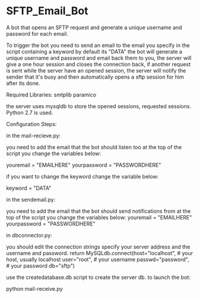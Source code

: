# SFTP_Email_Bot
A bot that opens an SFTP request and generate a unique username and password for each email.

To trigger the bot you need to send an email to the email you specify in the script containing a keyword by default its "DATA" the bot will generate a unique username and password and email back them to you, the server will give a one hour session and closes the connection back, if another request is sent while the server have an opened session, the server will notify the sender that it's busy and then automatically opens a sftp session for him after its done.

Required Libraries:
smtplib
paramico

the server uses mysqldb to store the opened sessions, requested sessions.
Python 2.7 is used.

Configuration Steps:

in the mail-recieve.py:

  you need to add the email that the bot should listen too at the top of the script you change the variables below:
  
  youremail = "EMAILHERE"
  yourpassword = "PASSWORDHERE"
  
  if you want to change the keyword change the variable below:
  
  keyword = "DATA"
  
in the sendemail.py:

  you need to add the email that the bot should send notifications from at the top of the script you change the variables below:
  youremail = "EMAILHERE"
  yourpassword = "PASSWORDHERE"
  
in dbconnector.py:

  you should edit the connection strings specify your server address and the username and password.
     return MySQLdb.connect(host="localhost",    # your host, usually localhost
                         user="root",         # your username
                         passwd="password",  # your password
                         db="sftp") 
                        
use the createdatabase.db script to create the server db.
to launch the bot:

  python mail-receive.py
